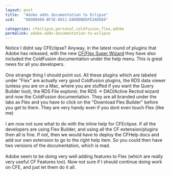 ```yaml
---
layout: post
title:  "Adobe adds documentation to Eclipse"
uid:	"8A988468-BF3E-6011-E86DDBEDFE2ADDE6"

categories: cfeclipse,personal,coldfusion,flex,adobe
permalink: adobe-adds-documentation-to-eclipse
---
```

Notice I didnt say CFEclipse? Anyway, in the latest round of plugins that Adobe has released, with the new <a target="_blank" href="http://www.dcooper.org/blog//client/index.cfm?mode=entry&amp;entry=3A035639-4E22-1671-53EDEEE1CAA496A4">CF/Flex Super Wizard</a> they have also included the ColdFusion documentation under the help menu. This is great news for all you developers.<br /><br />One strange thing I should point out. All these plugins which are labeled under &quot;Flex&quot; are actually very good Coldfusion plugins, the RDS data viewer (unless you are on a Mac, where you are stuffed if you want the Query Builder tool), the RDS File explorer, the RDS -&gt; DAO/Active Rectod wizard and now the ColdFusion documentation. They are all branded under the labs as Flex and you have to click on the &quot;Download Flex Builder&quot; before you get to them. They are very handy even if you dont even touch Flex (like me)<br /><br />I am now not sure what to do with the inline help for CFEclipse. If all the developers are using Flex Builder, and using all the CF extension/plugins then all is fine. If not, then we would have to deploy the CFHelp docs and add our own extension to go to the right help item. So you could then have two versions of the documentation, which is mad.<br /><br />Adobe seem to be doing very well adding features to Flex (which are really very useful CF Features too). Now not sure if I should continue doing work on CFE, and just let them do it all.
